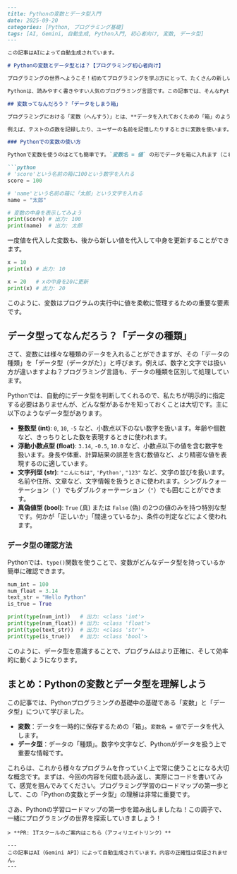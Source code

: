 ```markdown
---
title: Pythonの変数とデータ型入門
date: 2025-09-20
categories: [Python, プログラミング基礎]
tags: [AI, Gemini, 自動生成, Python入門, 初心者向け, 変数, データ型]
---

この記事はAIによって自動生成されています。

# Pythonの変数とデータ型とは？【プログラミング初心者向け】

プログラミングの世界へようこそ！初めてプログラミングを学ぶ方にとって、たくさんの新しい言葉が出てきて戸惑うかもしれませんね。でも大丈夫、一つずつ丁寧に学んでいけば、きっと楽しくなるはずです。

Pythonは、読みやすく書きやすい人気のプログラミング言語です。この記事では、そんなPythonプログラミングの超基本である「変数」と「データ型」について、初心者の方にも分かりやすいように、やさしい言葉で解説していきます。これらはプログラミングの土台となる大切な考え方なので、しっかり理解していきましょう！

## 変数ってなんだろう？「データをしまう箱」

プログラミングにおける「変数（へんすう）」とは、**データを入れておくための「箱」のようなもの**とイメージしてください。私たちはこの箱に名前を付けて、数字や文字などのデータを一時的に保存したり、後から中身を取り出して使ったりすることができます。

例えば、テストの点数を記録したり、ユーザーの名前を記憶したりするときに変数を使います。プログラムの中で値が変わる可能性のあるものを扱う際に非常に便利です。

### Pythonでの変数の使い方

Pythonで変数を使うのはとても簡単です。`変数名 = 値` の形でデータを箱に入れます（これを「代入（だいにゅう）」と呼びます）。

```python
# 'score'という名前の箱に100という数字を入れる
score = 100 

# 'name'という名前の箱に「太郎」という文字を入れる
name = "太郎"

# 変数の中身を表示してみよう
print(score) # 出力: 100
print(name)  # 出力: 太郎
```

一度値を代入した変数も、後から新しい値を代入して中身を更新することができます。

```python
x = 10
print(x) # 出力: 10

x = 20   # xの中身を20に更新
print(x) # 出力: 20
```
このように、変数はプログラムの実行中に値を柔軟に管理するための重要な要素です。

## データ型ってなんだろう？「データの種類」

さて、変数には様々な種類のデータを入れることができますが、その「データの種類」を「データ型（データがた）」と呼びます。例えば、数字と文字では扱い方が違いますよね？プログラミング言語も、データの種類を区別して処理しています。

Pythonでは、自動的にデータ型を判断してくれるので、私たちが明示的に指定する必要はありませんが、どんな型があるかを知っておくことは大切です。主に以下のようなデータ型があります。

*   **整数型 (int)**: `0`, `10`, `-5` など、小数点以下のない数字を扱います。年齢や個数など、きっちりとした数を表現するときに使われます。
*   **浮動小数点型 (float)**: `3.14`, `-0.5`, `10.0` など、小数点以下の値を含む数字を扱います。身長や体重、計算結果の誤差を含む数値など、より精密な値を表現するのに適しています。
*   **文字列型 (str)**: `"こんにちは"`, `'Python'`, `"123"` など、文字の並びを扱います。名前や住所、文章など、文字情報を扱うときに使われます。シングルクォーテーション（`'`）でもダブルクォーテーション（`"`）でも囲むことができます。
*   **真偽値型 (bool)**: `True` (真) または `False` (偽) の2つの値のみを持つ特別な型です。何かが「正しいか」「間違っているか」、条件の判定などによく使われます。

### データ型の確認方法

Pythonでは、`type()`関数を使うことで、変数がどんなデータ型を持っているか簡単に確認できます。

```python
num_int = 100
num_float = 3.14
text_str = "Hello Python"
is_true = True

print(type(num_int))   # 出力: <class 'int'>
print(type(num_float)) # 出力: <class 'float'>
print(type(text_str))  # 出力: <class 'str'>
print(type(is_true))   # 出力: <class 'bool'>
```
このように、データ型を意識することで、プログラムはより正確に、そして効率的に動くようになります。

## まとめ：Pythonの変数とデータ型を理解しよう

この記事では、Pythonプログラミングの基礎中の基礎である「変数」と「データ型」について学びました。

*   **変数**：データを一時的に保存するための「箱」。`変数名 = 値`でデータを代入します。
*   **データ型**：データの「種類」。数字や文字など、Pythonがデータを扱う上で重要な情報です。

これらは、これから様々なプログラムを作っていく上で常に使うことになる大切な概念です。まずは、今回の内容を何度も読み返し、実際にコードを書いてみて、感覚を掴んでみてください。プログラミング学習のロードマップの第一歩として、この「Pythonの変数とデータ型」の理解は非常に重要です。

さあ、Pythonの学習ロードマップの第一歩を踏み出しましたね！この調子で、一緒にプログラミングの世界を探索していきましょう！
```
> **PR: ITスクールのご案内はこちら（アフィリエイトリンク）**

---
この記事はAI（Gemini API）によって自動生成されています。内容の正確性は保証されません。
---
